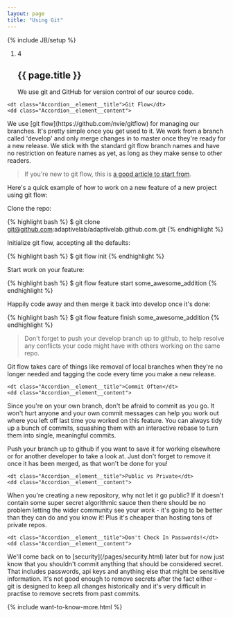 ```yaml
---
layout: page
title: "Using Git"
---
```

{% include JB/setup %}

<ol class="Ordered-list--wide">
    <li>
        <div class="Ordered-list--context Ordered-list--no-number">
            <span class="Ordered-list--number">4</span>
            <div>
                <h2 class="List-item__heading">{{ page.title }}</h2>
<div class="List-item__body" markdown="1">
We use git and GitHub for version control of our source code.
</div>
            </div>
        </div>
    </li>
</ol>

<dl class="Accordion--top">

    <dt class="Accordion__element__title">Git Flow</dt>
    <dd class="Accordion__element__content">
<div markdown="1">
We use [git flow](https://github.com/nvie/gitflow) for managing our branches.  It's pretty simple once you get used to it.  We work from a branch called 'develop' and only merge changes in to master once they're ready for a new release.  We stick with the standard git flow branch names and have no restriction on feature names as yet, as long as they make sense to other readers.

> If you're new to git flow, this is [a good article to start from](http://jeffkreeftmeijer.com/2010/why-arent-you-using-git-flow/).

Here's a quick example of how to work on a new feature of a new project using git flow:

Clone the repo:

{% highlight bash %}
$ git clone git@github.com:adaptivelab/adaptivelab.github.com.git
{% endhighlight %}

Initialize git flow, accepting all the defaults:

{% highlight bash %}
$ git flow init
{% endhighlight %}

Start work on your feature:

{% highlight bash %}
$ git flow feature start some_awesome_addition
{% endhighlight %}

Happily code away and then merge it back into develop once it's done:

{% highlight bash %}
$ git flow feature finish some_awesome_addition
{% endhighlight %}

> Don't forget to push your develop branch up to github, to help resolve any conflicts your code might have with others working on the same repo.

Git flow takes care of things like removal of local branches when they're no longer needed and tagging the code every time you make a new release.
</div>
    </dd>

    <dt class="Accordion__element__title">Commit Often</dt>
    <dd class="Accordion__element__content">
<div markdown="1">
Since you're on your own branch, don't be afraid to commit as you go.  It won't hurt anyone and your own commit messages can help you work out where you left off last time you worked on this feature.  You can always tidy up a bunch of commits, squashing them with an interactive rebase to turn them into single, meaningful commits.

Push your branch up to github if you want to save it for working elsewhere or for another developer to take a look at.  Just don't forget to remove it once it has been merged, as that won't be done for you!
</div>
    </dd>

    <dt class="Accordion__element__title">Public vs Private</dt>
    <dd class="Accordion__element__content">
<div markdown="1">
When you're creating a new repository, why not let it go public?  If it doesn't contain some super secret algorithmic sauce then there should be no problem letting the wider community see your work - it's going to be better than they can do and you know it!  Plus it's cheaper than hosting tons of private repos.
</div>
    </dd>

    <dt class="Accordion__element__title">Don't Check In Passwords!</dt>
    <dd class="Accordion__element__content">
<div markdown="1">
We'll come back on to [security](/pages/security.html) later but for now just know that you shouldn't commit anything that should be considered secret.  That includes passwords, api keys and anything else that might be sensitive information.  It's not good enough to remove secrets after the fact either - git is designed to keep all changes historically and it's very difficult in practise to remove secrets from past commits.
</div>
    </dd>
</dl>

{% include want-to-know-more.html %}
